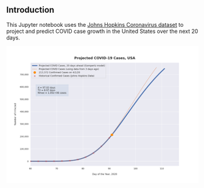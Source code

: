 ## Introduction

This Jupyter notebook uses the [Johns Hopkins Coronavirus dataset](https://github.com/CSSEGISandData/COVID-19/blob/master/README.md) to project and predict COVID case growth in the United States over the next 20 days.

![Projected Cases plot](https://raw.githubusercontent.com/bws428/covid-19/master/covid-4.1.20.png)
